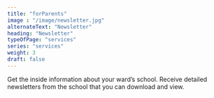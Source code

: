 ```yaml
---
title: "forParents"
image : "/image/newsletter.jpg"
alternateText: "Newsletter"
heading: "Newsletter"
typeOfPage: "services"
series: "services"
weight: 3
draft: false
---
```


Get the inside information about your ward’s school. Receive detailed newsletters from the school that you can download and view.